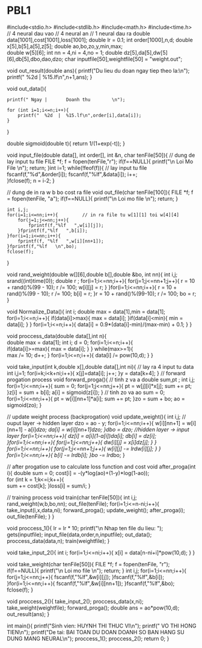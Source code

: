 # PBL1
#include<stdio.h>
#include<stdlib.h>
#include<math.h>
#include<time.h>
// 4 neural dau vao
// 4 neural an
// 1 neural dau ra
double data[1001],cost[1001],loss[1001];
double lr = 0.1;
int order[1000],n,d;
double x[5],b[5],a[5],z[5];
double ao,bo,zo,y,min,max;		
double w[5][6];
int nn = 4,ni = 4,no = 1;
double dz[5],da[5],dw[5][6],db[5],dbo,dao,dzo;
char inputfile[50],weightfile[50] = "weight.out";

void out_result(double ans){
	printf("Du lieu du doan ngay tiep theo la:\n");
	printf("  %2d  |  %15.lf\n",n+1,ans);
}

void out_data(){
	
	printf(" Ngay |       Doanh thu        \n");
	
	for (int i=1;i<=n;i++){
		printf("  %2d  |  %15.lf\n",order[i],data[i]);
	}
}

double sigmoid(double t){
	return 1/(1+exp(-t));
}

void input_file(double data[], int order[], int &n, char tenFile[50]){		// dung de lay input tu file
	FILE *f;
	f = fopen(tenFile,"r");
	if(f==NULL){
		printf("\n Loi Mo File \n");
		return;
	}int i=1;
	while(!feof(f)){
	// lay input tu file
		fscanf(f,"%d",&order[i]);
		fscanf(f,"%lf",&data[i]);
		i++;	
	}fclose(f);
	n = i-2;
}

// dung de in ra w b bo cost ra file
void out_file(char tenFile[100]){
	FILE *f;
	f = fopen(tenFile, "a");
	if(f==NULL){
		printf("\n Loi mo file \n");
		return;
	}
	
	int i,j;
	for(i=1;i<=nn;i++){			// in ra file tu w[1][1] toi w[4][4]
		for(j=1;j<=nn;j++){
			fprintf(f,"%lf   ",w[i][j]);
		}fprintf(f,"%lf   ",b[i]);
	}for(i=1;i<=nn;i++){
		fprintf(f, "%lf   ",w[i][nn+1]);
	}fprintf(f,"%lf   \n",bo);
	fclose(f);
}

void rand_weight(double w[][6],double b[],double &bo, int nn){
	int i,j;
	srand((int)time(0));
	double r ;
	for(i=1;i<=nn;i++){
		for(j=1;j<=nn+1;j++){
			r = 10 + rand()%(99 - 10);
			r /= 100;
			w[i][j] = r;
		}
	}for(i=1;i<=nn;i++){
		r = 10 + rand()%(99 - 10);
		r /= 100;
		b[i] = r;
	}r = 10 + rand()%(99-10);
	r /= 100;
	bo = r;
}

void Normalize_Data(){
	int i;
	double max = data[1],min = data[1];
	for(i=1;i<=n;i++){
		if(data[i]>max){
			max = data[i];
		}if(data[i]<min){
			min = data[i];
		}
	}
	for(i=1;i<=n;i++){
		data[i] = 0.9*(data[i]-min)/(max-min) + 0.1;
	}
}

void proccess_data(double data[],int n){				
	double max = data[1];
	int i;
	d = 0;
	for(i=1;i<=n;i++){		
		if(data[i]>=max){
			max = data[i];
		}
	}
	while(max>=1){			
		max /= 10;
		d++;
	}
	for(i=1;i<=n;i++){
		data[i] /= pow(10,d);
	}
}

void take_input(int k,double x[],double data[],int ni){		// lay ra 4 input tu data
	int i,j=1;
	for(i=k;i<k+ni;i++){
		x[j]=data[i];
		j++;
	}y = data[k+4];
}
// forward progation process 
void forward_proga(){
		// tinh z va a
	double sum,pt ;
	int i,j;
	for(i=1;i<=nn;i++){
		sum = 0;
		for(j=1;j<=nn;j++){
			pt = w[j][i]*x[j];
			sum += pt;
		}z[i] = sum + b[i];
		a[i] = sigmoid(z[i]);
	}
		// tinh zo va ao
	sum = 0;
	for(i=1;i<=nn;i++){
		pt = w[i][nn+1]*a[i];
		sum += pt;
	}zo = sum + bo;
	ao = sigmoid(zo);
}

// update weight process (backprogation)
void update_weight(){
	int i,j;
	// ouput layer -> hidden layer
	dzo = ao - y;
	for(i=1;i<=nn;i++){
		w[i][nn+1] = w[i][nn+1] - a[i]*dzo;
		da[i] = w[i][nn+1]*dzo;
	}dbo = dzo;
	//hidden layer -> input layer
	for(i=1;i<=nn;i++){
		dz[i] = a[i]*(1-a[i])*da[i];
		db[i] = dz[i];
	}for(i=1;i<=nn;i++){
		for(j=1;j<=nn;j++){
			dw[i][j] = x[i]*dz[j];
		}
	}
	for(i=1;i<=nn;i++){
		for(j=1;j<=nn+1;j++){
			w[i][j] -= lr*dw[i][j];
		}
	}
	for(i=1;i<=nn;i++){
		b[i] -= lr*db[i];
	}bo -= lr*dbo;
}

// after progation use to calculate loss function and cost
void after_proga(int i){
	double sum = 0;
	cost[i] = -(y*log(ao)+(1-y)*log(1-ao));		
	for (int k = 1;k<=i;k++){					
		sum += cost[k];
	}loss[i] = sum/i;
}

// training process
void train(char tenFile[50]){
	int i,j;
	rand_weight(w,b,bo,nn);
	out_file(tenFile);
	for(i=1;i<=n-ni;i++){
		take_input(i,x,data,ni);
		forward_proga();
		update_weight();
		after_proga(i);
		out_file(tenFile);
	}
}

void proccess_1(){
		lr = lr * 10;
		printf("\n Nhap ten file du lieu: ");
		gets(inputfile);
		input_file(data,order,n,inputfile);
		out_data();
		proccess_data(data,n);
		train(weightfile);
}

void take_input_2(){
	int i;
	for(i=1;i<=ni;i++){
		x[i] = data[n-ni+i]*pow(10,d);
	}
}

void take_weight(char tenFile[50]){
	FILE *f;
	f = fopen(tenFile, "r");
	if(f==NULL){
		printf("\n Loi mo file \n");
		return;
	}
	int i,j;
	for(i=1;i<=nn;i++){		
		for(j=1;j<=nn;j++){
			fscanf(f,"%lf",&w[i][j]);
		}fscanf(f,"%lf",&b[i]);
	}for(i=1;i<=nn;i++){
		fscanf(f,"%lf",&w[i][nn+1]);
	}fscanf(f,"%lf",&bo);
	fclose(f);
}

void proccess_2(){
	take_input_2();
	proccess_data(x,ni);
	take_weight(weightfile);
	forward_proga();
	double ans = ao*pow(10,d);
	out_result(ans);
}

int main(){
	printf("Sinh vien: HUYNH THI THUC VI\n");
	printf("           VO THI HONG TIEN\n");
	printf("De tai: BAI TOAN DU DOAN DOANH SO BAN HANG SU DUNG MANG NEURAL\n");
	proccess_1();
	proccess_2();
	return 0;
}
